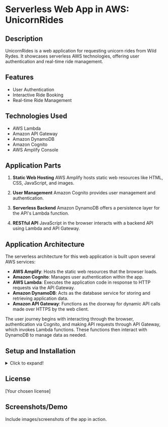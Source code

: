 # Serverless Web App in AWS: UnicornRides

## Description
UnicornRides is a web application for requesting unicorn rides from Wild Rydes. It showcases serverless AWS technologies, offering user authentication and real-time ride management.

## Features
- User Authentication
- Interactive Ride Booking
- Real-time Ride Management

## Technologies Used
- AWS Lambda
- Amazon API Gateway
- Amazon DynamoDB
- Amazon Cognito
- AWS Amplify Console

## Application Parts

1. **Static Web Hosting**
   AWS Amplify hosts static web resources like HTML, CSS, JavaScript, and images.

2. **User Management**
   Amazon Cognito provides user management and authentication.

3. **Serverless Backend**
   Amazon DynamoDB offers a persistence layer for the API's Lambda function.

4. **RESTful API**
   JavaScript in the browser interacts with a backend API using Lambda and API Gateway.

## Application Architecture
The serverless architecture for this web application is built upon several AWS services:
- **AWS Amplify**: Hosts the static web resources that the browser loads.
- **Amazon Cognito**: Manages user authentication within the app.
- **AWS Lambda**: Executes the application code in response to HTTP requests via the API Gateway.
- **Amazon DynamoDB**: Acts as the database service for storing and retrieving application data.
- **Amazon API Gateway**: Functions as the doorway for dynamic API calls made over HTTPS by the web client.

The user journey begins with interacting through the browser, authentication via Cognito, and making API requests through API Gateway, which invokes Lambda functions. These functions then interact with DynamoDB to manage data as needed.

## Setup and Installation
<details>
<summary>Click to expand!</summary>
<p>

Detail the steps required to set up and run the application locally, including AWS configuration, local environment setup, and any other necessary instructions.

</p>
</details>

## License
[Your chosen license]

## Screenshots/Demo
Include images/screenshots of the app in action.

